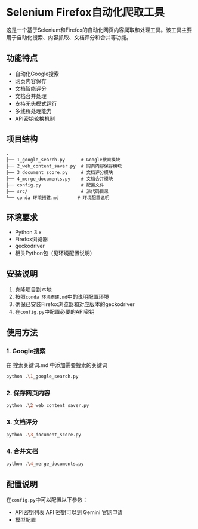 # Selenium Firefox自动化爬取工具

这是一个基于Selenium和Firefox的自动化网页内容爬取和处理工具。该工具主要用于自动化搜索、内容抓取、文档评分和合并等功能。

## 功能特点

- 自动化Google搜索
- 网页内容保存
- 文档智能评分
- 文档合并处理
- 支持无头模式运行
- 多线程处理能力
- API密钥轮换机制

## 项目结构

```
.
├── 1_google_search.py      # Google搜索模块
├── 2_web_content_saver.py  # 网页内容保存模块
├── 3_document_score.py     # 文档评分模块
├── 4_merge_documents.py    # 文档合并模块
├── config.py               # 配置文件
├── src/                    # 源代码目录
└── conda 环境搭建.md       # 环境配置说明
```

## 环境要求

- Python 3.x
- Firefox浏览器
- geckodriver
- 相关Python包（见环境配置说明）

## 安装说明

1. 克隆项目到本地
2. 按照`conda 环境搭建.md`中的说明配置环境
3. 确保已安装Firefox浏览器和对应版本的geckodriver
4. 在`config.py`中配置必要的API密钥

## 使用方法

### 1. Google搜索
在 搜索关键词.md 中添加需要搜索的关键词
```bash
python .\1_google_search.py
```

### 2. 保存网页内容

```bash
python .\2_web_content_saver.py
```

### 3. 文档评分

```bash
python .\3_document_score.py
```

### 4. 合并文档

```bash
python .\4_merge_documents.py
```

## 配置说明

在`config.py`中可以配置以下参数：

- API密钥列表
  API 密钥可以到 Gemini 官网申请
- 模型配置


